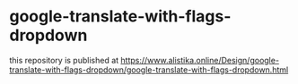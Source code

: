 # google-translate-with-flags-dropdown 
this repository is published at https://www.alistika.online/Design/google-translate-with-flags-dropdown/google-translate-with-flags-dropdown.html

